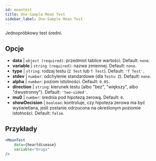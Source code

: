 ```yaml
---
id: meantest
title: One-Sample Mean Test
sidebar_label: One-Sample Mean Test
---
```


Jednopróbkowy test średni.

## Opcje

* __data__ | `object (required)`: przedmiot tablice wartości. Default: `none`.
* __variable__ | `string (required)`: nazwa zmiennej. Default: `none`.
* __type__ | `string`: rodzaj testu (`Z Test` lub `T Test`). Default: `'T Test'`.
* __stdev__ | `number`: odchylenie standardowe (dla `Testu Z`). Default: `none`.
* __alpha__ | `number`: poziom istotności. Default: `0.05`.
* __direction__ | `string`: kierunek testu (albo "bez", "większy", albo "dwustronny"). Default: `'two-sided'`.
* __mu0__ | `number`: średnia pod hipotezą zerową. Default: `0`.
* __showDecision__ | `boolean`: kontroluje, czy hipoteza zerowa ma być wyświetlana, jeśli zostanie odrzucona na określonym poziomie istotności. Default: `false`.


## Przykłady

```jsx live
<MeanTest
    data={heartdisease} 
    variable="Drugs"
/>
```
